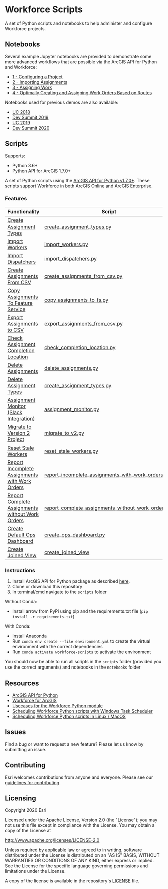 # Workforce Scripts
A set of Python scripts and notebooks to help administer and configure Workforce projects.

## Notebooks

Several example Jupyter notebooks are provided to demonstrate some more advanced workflows that are possible via the ArcGIS API for Python and Workforce:
- [1 - Configuring a Project](notebooks/examples/1%20-%20Configuring%20a%20Project.ipynb)
- [2 - Importing Assignments](notebooks/examples/2%20-%20Importing%20Assignments.ipynb)
- [3 - Assigning Work](notebooks/examples/3%20-%20Assigning%20Work.ipynb)
- [4 - Optimally Creating and Assigning Work Orders Based on Routes](notebooks/examples/4%20-%20Optimally%20Creating%20and%20Assigning%20Work%20Orders%20Based%20on%20Routes.ipynb)

Notebooks used for previous demos are also available:
- [UC 2018](notebooks/UC_2018)
- [Dev Summit 2019](notebooks/dev_summit_2019)
- [UC 2019](notebooks/UC_2019)
- [Dev Summit 2020](notebooks/dev_summit_2020)

## Scripts

Supports:
- Python 3.6+
- Python API for ArcGIS 1.7.0+

A set of Python scripts using the [ArcGIS API for Python v1.7.0+](https://developers.arcgis.com/python/).
These scripts support Workforce in both ArcGIS Online and ArcGIS Enterprise.



### Features

| Functionality                                                        | Script                                                                            
|----------------------------------------------------------------------|----------------------------------------------------------------------------------------|
| [Create Assignment Types ](create_assignment_types.md)               | [create_assignment_types.py](scripts/create_assignment_types.py)              |
| [Import Workers](import_workers.md)                                  | [import_workers.py](scripts/import_workers.py)                       |
| [Import Dispatchers](import_dispatchers.md)                          | [import_dispatchers.py](scripts/import_dispatchers.py)
| [Create Assignments From CSV](create_assignments_from_csv_readme.md) | [create_assignments_from_csv.py](scripts/create_assignments_from_csv.py)          |
| [Copy Assignments To Feature Service](copy_assignments_to_fs_readme.md) | [copy_assignments_to_fs.py](scripts/copy_assignments_to_fs.py)                  |
| [Export Assignments to CSV](export_assignments_to_csv_readme.md)     | [export_assignments_from_csv.py](scripts/export_assignments_from_csv.py)          |
| [Check Assignment Completion Location](check_completion_location.md)         | [check_completion_location.py](scripts/check_completion_location.py)            |
| [Delete Assignments](delete_assignments_readme.md)                   | [delete_assignments.py](scripts/delete_assignments.py)          |                   |
| [Delete Assignment Types ](delete_assignment_types.md)               | [create_assignment_types.py](scripts/create_assignment_types.py)              |
| [Assignment Monitor (Slack Integration)](assignment_monitor.md)                           | [assignment_monitor.py](scripts/assignment_monitor.py) |
| [Migrate to Version 2 Project](migrate_to_v2.md) | [migrate_to_v2.py](scripts/migrate_to_v2.py) |
| [Reset Stale Workers ](reset_stale_workers.md)               | [reset_stale_workers.py](scripts/reset_stale_workers.py)              |
| [Report Incomplete Assignments with Work Orders ](report_incomplete_assignments_with_work_orders.md)               | [report_incomplete_assignments_with_work_orders.py](scripts/report_incomplete_assignments_with_work_orders.py)    
| [Report Complete Assignments without Work Orders](report_complete_assignments_without_work_orders.md)               | [report_complete_assignments_without_work_orders.py](scripts/report_complete_assignments_without_work_orders.py)    
| [Create Default Ops Dashboard](create_ops_dashboard.md)              | [create_ops_dashboard.py](scripts/create_ops_dashboard.py)|
| [Create Joined View](create_joined_view.md) | [create_joined_view](scripts/created_joined_view.py) |

### Instructions


1. Install ArcGIS API for Python package as described [here](https://developers.arcgis.com/python/guide/install-and-set-up/).
2. Clone or download this repository
3. In terminal/cmd navigate to the `scripts` folder

Without Conda:
- Install arrow from PyPi using pip and the requirements.txt file (`pip install -r requirements.txt`)

With Conda:
- Install Anaconda
- Run `conda env create --file environment.yml` to create the virtual environment with the correct dependencies
- Run `conda activate workforce-scripts` to activate the environment

You should now be able to run all scripts in the `scripts` folder (provided you use the correct arguments) and notebooks in the `notebooks` folder

## Resources

 * [ArcGIS API for Python](https://developers.arcgis.com/python)
 * [Workforce for ArcGIS](http://www.esri.com/products/workforce-for-arcgis)
 * [Usecases for the Workforce Python module](https://www.esri.com/arcgis-blog/products/workforce/field-mobility/automate-workforce-with-arcgis-api-for-python/)
 * [Scheduling Workforce Python scripts with Windows Task Scheduler](https://community.esri.com/groups/workforce-for-arcgis/blog/2020/05/14/schedule-tasks-for-workforce)
 * [Scheduling Workforce Python scripts in Linux / MacOS](scheduling_with_python.md)

## Issues

Find a bug or want to request a new feature?  Please let us know by submitting an issue.

## Contributing

Esri welcomes contributions from anyone and everyone.
Please see our [guidelines for contributing](https://github.com/esri/contributing).

## Licensing

Copyright 2020 Esri

Licensed under the Apache License, Version 2.0 (the "License");
you may not use this file except in compliance with the License.
You may obtain a copy of the License at

http://www.apache.org/licenses/LICENSE-2.0

Unless required by applicable law or agreed to in writing, software
distributed under the License is distributed on an "AS IS" BASIS,
WITHOUT WARRANTIES OR CONDITIONS OF ANY KIND, either express or implied.
See the License for the specific language governing permissions and
limitations under the License.

A copy of the license is available in the repository's
[LICENSE](LICENSE) file.

